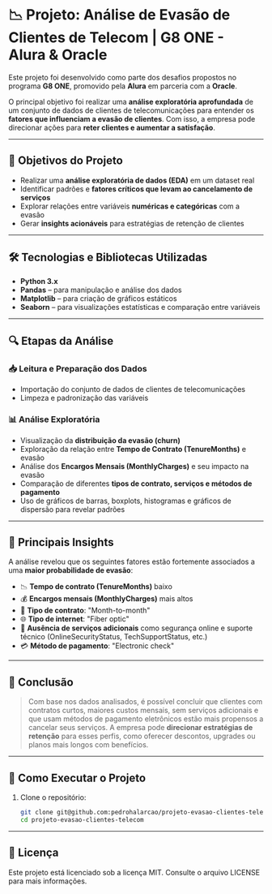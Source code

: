 # 📉 Projeto: Análise de Evasão de Clientes de Telecom | G8 ONE - Alura & Oracle

Este projeto foi desenvolvido como parte dos desafios propostos no programa **G8 ONE**, promovido pela **Alura** em parceria com a **Oracle**.

O principal objetivo foi realizar uma **análise exploratória aprofundada** de um conjunto de dados de clientes de telecomunicações para entender os **fatores que influenciam a evasão de clientes**. Com isso, a empresa pode direcionar ações para **reter clientes e aumentar a satisfação**.

---

## 🎯 Objetivos do Projeto

- Realizar uma **análise exploratória de dados (EDA)** em um dataset real
- Identificar padrões e **fatores críticos que levam ao cancelamento de serviços**
- Explorar relações entre variáveis **numéricas e categóricas** com a evasão
- Gerar **insights acionáveis** para estratégias de retenção de clientes

---

## 🛠️ Tecnologias e Bibliotecas Utilizadas

- **Python 3.x**
- **Pandas** – para manipulação e análise dos dados
- **Matplotlib** – para criação de gráficos estáticos
- **Seaborn** – para visualizações estatísticas e comparação entre variáveis

---

## 🔍 Etapas da Análise

### 📥 Leitura e Preparação dos Dados

- Importação do conjunto de dados de clientes de telecomunicações
- Limpeza e padronização das variáveis

### 📊 Análise Exploratória

- Visualização da **distribuição da evasão (churn)**
- Exploração da relação entre **Tempo de Contrato (TenureMonths)** e evasão
- Análise dos **Encargos Mensais (MonthlyCharges)** e seu impacto na evasão
- Comparação de diferentes **tipos de contrato, serviços e métodos de pagamento**
- Uso de gráficos de barras, boxplots, histogramas e gráficos de dispersão para revelar padrões

---

## 📌 Principais Insights

A análise revelou que os seguintes fatores estão fortemente associados a uma **maior probabilidade de evasão**:

- 📉 **Tempo de contrato (TenureMonths)** baixo
- 💰 **Encargos mensais (MonthlyCharges)** mais altos
- 📆 **Tipo de contrato**: "Month-to-month"
- 🌐 **Tipo de internet**: "Fiber optic"
- 🚫 **Ausência de serviços adicionais** como segurança online e suporte técnico (OnlineSecurityStatus, TechSupportStatus, etc.)
- 💳 **Método de pagamento**: "Electronic check"

---

## 🧠 Conclusão

> Com base nos dados analisados, é possível concluir que clientes com contratos curtos, maiores custos mensais, sem serviços adicionais e que usam métodos de pagamento eletrônicos estão mais propensos a cancelar seus serviços. A empresa pode **direcionar estratégias de retenção** para esses perfis, como oferecer descontos, upgrades ou planos mais longos com benefícios.


---

## 🚀 Como Executar o Projeto

1. Clone o repositório:
   ```bash
   git clone git@github.com:pedrohalarcao/projeto-evasao-clientes-telecom.git
   cd projeto-evasao-clientes-telecom


---

## 📝 Licença

Este projeto está licenciado sob a licença MIT. Consulte o arquivo LICENSE para mais informações.


